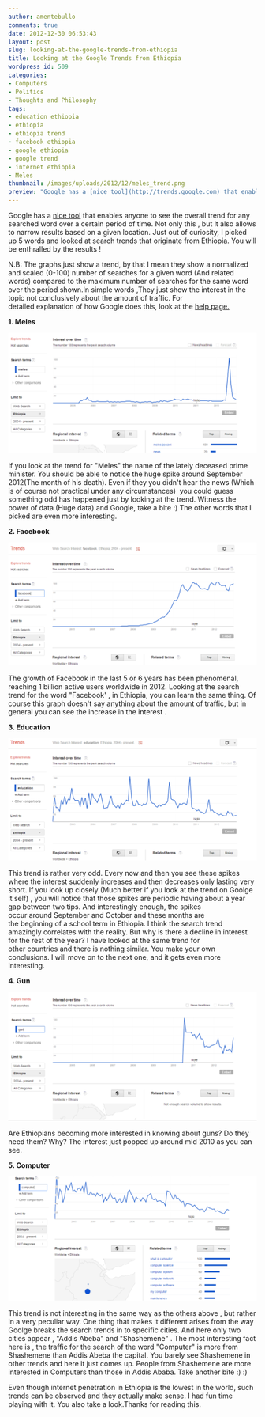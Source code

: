 ```yaml
---
author: amentebullo
comments: true
date: 2012-12-30 06:53:43
layout: post
slug: looking-at-the-google-trends-from-ethiopia
title: Looking at the Google Trends from Ethiopia
wordpress_id: 509
categories:
- Computers
- Politics
- Thoughts and Philosophy
tags:
- education ethiopia
- ethiopia
- ethiopia trend
- facebook ethiopia
- google ethiopia
- google trend
- internet ethiopia
- Meles
thumbnail: /images/uploads/2012/12/meles_trend.png
preview: "Google has a [nice tool](http://trends.google.com) that enables anyone to see the overall trend for any searched word over a certain period of time. Not only this , but it also allows to narrow results based on a given location..."
---
```


Google has a [nice tool](http://trends.google.com) that enables anyone to see the overall trend for any searched word over a certain period of time. Not only this , but it also allows to narrow results based on a given location. Just out of curiosity, I picked up 5 words and looked at search trends that originate from Ethiopia. You will be enthralled by the results !

N.B: The graphs just show a trend, by that I mean they show a normalized and scaled (0-100) number of searches for a given word (And related words) compared to the maximum number of searches for the same word over the period shown.In simple words ,They just show the interest in the topic not conclusively about the amount of traffic. For detailed explanation of how Google does this, look at the [help page.](http://support.google.com/trends?hl=en)

**1. Meles**

[![meles_trend](/images/uploads/2012/12/meles_trend.png)](http://amentebullo.wordpress.com/2012/12/30/looking-at-the-google-trends-from-ethiopia/meles_trend/)

If you look at the trend for "Meles" the name of the lately deceased prime minister. You should be able to notice the huge spike around September 2012(The month of his death). Even if they you didn't hear the news (Which is of course not practical under any circumstances)  you could guess something odd has happened just by looking at the trend. Witness the power of data (Huge data) and Google, take a bite :) The other words that I picked are even more interesting.

**2. Facebook**

[![facebook_trend](/images/uploads/2012/12/facebook_trend.png)](http://amentebullo.wordpress.com/2012/12/30/looking-at-the-google-trends-from-ethiopia/facebook_trend/)

The growth of Facebook in the last 5 or 6 years has been phenomenal, reaching 1 billion active users worldwide in 2012. Looking at the search trend for the word "Facebook' , in Ethiopia, you can learn the same thing. Of course this graph doesn't say anything about the amount of traffic, but in general you can see the increase in the interest .

**3. Education**

[![education_trend](/images/uploads/2012/12/education_trend.png)](http://amentebullo.wordpress.com/2012/12/30/looking-at-the-google-trends-from-ethiopia/education_trend/)

This trend is rather very odd. Every now and then you see these spikes where the interest suddenly increases and then decreases only lasting very short. If you look up closely (Much better if you look at the trend on Goolge it self) , you will notice that those spikes are periodic having about a year gap between two tips. And interestingly enough, the spikes occur around September and October and these months are the beginning of a school term in Ethiopia. I think the search trend amazingly correlates with the reality. But why is there a decline in interest for the rest of the year? I have looked at the same trend for other countries and there is nothing similar. You make your own conclusions. I will move on to the next one, and it gets even more interesting.

**4. Gun**

[![gun_trend](/images/uploads/2012/12/gun_trend.png)](http://amentebullo.wordpress.com/2012/12/30/looking-at-the-google-trends-from-ethiopia/gun_trend/)

Are Ethiopians becoming more interested in knowing about guns? Do they need them? Why? The interest just popped up around mid 2010 as you can see.

**5. Computer**

[![computer_trend](/images/uploads/2012/12/computer_trend.png)](http://amentebullo.wordpress.com/2012/12/30/looking-at-the-google-trends-from-ethiopia/computer_trend/)

This trend is not interesting in the same way as the others above , but rather in a very peculiar way. One thing that makes it different arises from the way Goolge breaks the search trends in to specific cities. And here only two cities appear , "Addis Abeba" and "Shashemene" . The most interesting fact here is , the traffic for the search of the word "Computer" is more from Shashemene than Addis Abeba the capital. You barely see Shashemene in other trends and here it just comes up. People from Shashemene are more interested in Computers than those in Addis Ababa. Take another bite :) :)

Even though internet penetration in Ethiopia is the lowest in the world, such trends can be observed and they actually make sense. I had fun time playing with it. You also take a look.Thanks for reading this.
